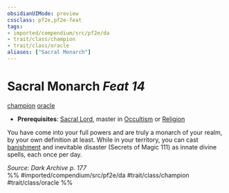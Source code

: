 ```yaml
---
obsidianUIMode: preview
cssclass: pf2e,pf2e-feat
tags:
- imported/compendium/src/pf2e/da
- trait/class/champion
- trait/class/oracle
aliases: ["Sacral Monarch"]
---
```

# Sacral Monarch  *Feat 14*  
[champion](rules/traits/champion.md)  [oracle](rules/traits/oracle-apg.md)  

- **Prerequisites**: [Sacral Lord](sacral-lord-da.md), master in [Occultism](../skills.md#Occultism) or [Religion](../skills.md#Religion)

You have come into your full powers and are truly a monarch of your realm, by your own definition at least. While in your territory, you can cast [banishment](../spells/banishment.md) and inevitable disaster (Secrets of Magic 111) as innate divine spells, each once per day.

*Source: Dark Archive p. 177*  
%% #imported/compendium/src/pf2e/da #trait/class/champion #trait/class/oracle %%
